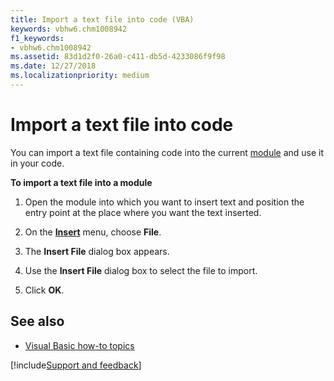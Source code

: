 ```yaml
---
title: Import a text file into code (VBA)
keywords: vbhw6.chm1008942
f1_keywords:
- vbhw6.chm1008942
ms.assetid: 83d1d2f0-26a0-c411-db5d-4233086f9f98
ms.date: 12/27/2018
ms.localizationpriority: medium
---
```



# Import a text file into code

You can import a text file containing code into the current [module](../Glossary/vbe-glossary.md#module) and use it in your code.

**To import a text file into a module**

1. Open the module into which you want to insert text and position the entry point at the place where you want the text inserted.
    
2. On the **[Insert](../reference/user-interface-help/insert-menu.md)** menu, choose **File**.
    
3. The **Insert File** dialog box appears.
    
4. Use the **Insert File** dialog box to select the file to import.
    
5. Click **OK**.
    

## See also

- [Visual Basic how-to topics](../reference/user-interface-help/visual-basic-how-to-topics.md)

[!include[Support and feedback](~/includes/feedback-boilerplate.md)]